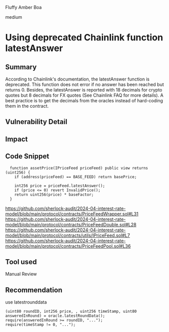 Fluffy Amber Boa

medium

# Using deprecated Chainlink function latestAnswer

## Summary
According to Chainlink's documentation, the latestAnswer function is deprecated. This function does not error if no answer has been reached but returns 0. Besides, the latestAnswer is reported with 18 decimals for crypto quotes but 8 decimals for FX quotes (See Chainlink FAQ for more details). A best practice is to get the decimals from the oracles instead of hard-coding them in the contract.


## Vulnerability Detail

## Impact

## Code Snippet
```solidity
  function assetPrice(IPriceFeed priceFeed) public view returns (uint256) {
    if (address(priceFeed) == BASE_FEED) return basePrice;

    int256 price = priceFeed.latestAnswer();
    if (price <= 0) revert InvalidPrice();
    return uint256(price) * baseFactor;
  }
```
https://github.com/sherlock-audit/2024-04-interest-rate-model/blob/main/protocol/contracts/PriceFeedWrapper.sol#L31
https://github.com/sherlock-audit/2024-04-interest-rate-model/blob/main/protocol/contracts/PriceFeedDouble.sol#L28
https://github.com/sherlock-audit/2024-04-interest-rate-model/blob/main/protocol/contracts/utils/IPriceFeed.sol#L7
https://github.com/sherlock-audit/2024-04-interest-rate-model/blob/main/protocol/contracts/PriceFeedPool.sol#L36

## Tool used

Manual Review

## Recommendation
use latestrounddata
```solidity
(uint80 roundID, int256 price, , uint256 timeStamp, uint80 answeredInRound) = oracle.latestRoundData();
require(answeredInRound >= roundID, "...");
require(timeStamp != 0, "...");
```